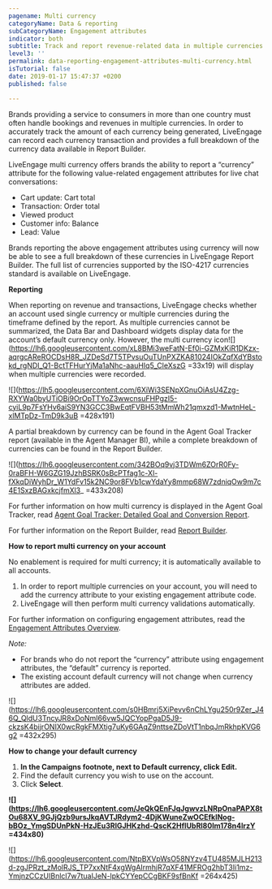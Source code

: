 ```yaml
---
pagename: Multi currency
categoryName: Data & reporting
subCategoryName: Engagement attributes
indicator: both
subtitle: Track and report revenue-related data in multiple currencies
level3: ''
permalink: data-reporting-engagement-attributes-multi-currency.html
isTutorial: false
date: 2019-01-17 15:47:37 +0200
published: false

---
```

Brands providing a service to consumers in more than one country must often handle bookings and revenues in multiple currencies. In order to accurately track the amount of each currency being generated, LiveEngage can record each currency transaction and provides a full breakdown of the currency data available in Report Builder. 

LiveEngage multi currency offers brands the ability to report a “currency” attribute for the following value-related engagement attributes for live chat conversations: 

* Cart update: Cart total
* Transaction: Order total
* Viewed product
* Customer info: Balance
* Lead: Value

Brands reporting the above engagement attributes using currency will now be able to see a full breakdown of these currencies in LiveEngage Report Builder. The full list of currencies supported by the ISO-4217 currencies standard is available on LiveEngage. 

**Reporting**

When reporting on revenue and transactions, LiveEngage checks whether an account used single currency or multiple currencies during the timeframe defined by the report. As multiple currencies cannot be summarized, the Data Bar and Dashboard widgets display data for the account’s default currency only. However, the multi currency icon![](https://lh6.googleusercontent.com/xL8BMi3weFatN-Ef0i-GZMxKiR1DKzx-aqrgcAReROCDsH8R_JZDeSd7T5TPvsuOuTUnPXZKA81024IOkZqfXdYBstokd_rgNDI_Q1-BctTFHurYjMa1aNhc-aauHIq5_CleXszG =33x19) will display when multiple currencies were recorded.

  
![](https://lh5.googleusercontent.com/6XiWi3SENpXGnuOiAsU4Zzg-RXYWa0byUTiOBi9OrOpTTYoZ3wwcnsuFHPgzI5-cyiL9p7FsYHv6aiS9YN3GCC3BwEqtFVBH53tMmWh21qmxzd1-MwtnHeL-xlMTpDz-TmD9k3uB =428x191)

A partial breakdown by currency can be found in the Agent Goal Tracker report (available in the Agent Manager BI), while a complete breakdown of currencies can be found in the Report Builder.

![](https://lh6.googleusercontent.com/342BOq9vj3TDWm6ZOrR0Fy-0raBFH-W6GZG19JzhBSRK0sBcPTfag1c-Xl-fXkqDiWyhDr_W1YdFv15k2NC9or8FVb1cwYdaYy8mmp68W7zdniqOw9m7c4E1SxzBAGxkcjfmXl3_ =433x208)

For further information on how multi currency is displayed in the Agent Goal Tracker, read [Agent Goal Tracker: Detailed Goal and Conversion Report](https://liveengage.liveperson.net/a/new/?connectionOpenArticle=agent-goal-tracker). 

For further information on the Report Builder, read [Report Builder](https://liveengage.liveperson.net/a/new/?connectionOpenArticle=report-builder). 

**How to report multi currency on your account**

No enablement is required for multi currency; it is automatically available to all accounts.  

1. In order to report multiple currencies on your account, you will need to add the currency attribute to your existing engagement attribute code. 
2. LiveEngage will then perform multi currency validations automatically. 

For further information on configuring engagement attributes, read the [Engagement Attributes Overview](https://liveengage.liveperson.net/a/new/?connectionOpenArticle=engagement-attributes-overview).

_Note:_

* For brands who do not report the “currency” attribute using engagement attributes, the “default” currency is reported.
* The existing account default currency will not change when currency attributes are added.

![](https://lh6.googleusercontent.com/s0HBmrj5XiPevv6nChLYgu250r9Zer_J46Q_QldU3TncyJR8xDoNmI66vw5JQCYopPgaD5J9-ckzsK4bijrONIX0wcRgkFMXtig7uKy6GAqZ9nttseZDoVtT1nbqJmRkhpKVG6g2 =432x295)

**How to change your default currency**

1. **In the Campaigns footnote, next to Default currency, click Edit.**
2. Find the default currency you wish to use on the account.
3. Click **Select**.

**![](https://lh6.googleusercontent.com/JeQkQEnFJqJgwvzLNRpOnaPAPX8tOu68XV_9GJjQzb9ursJkqAVTJRdym2-4DjKWuneZwOCEfkINog-bBOz_YmgSDUnPkN-HzJEu3RlGJHKzhd-QscK2HfIUbRl80lm178n4lrzY =434x80)**

  
![](https://lh6.googleusercontent.com/NtpBXVpWsO58NYzv4TU485MJLH213d-zgJPRzt_zMolRJS_TP7xxNtF4xgWgAIrmhjR7qXF41MFROg2hbT3Ii1mz-YmjnzCCzUIBnlcl7w7tuaIJeN-lpkCYYepCCgBKF9sfBnKf =264x425)